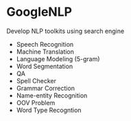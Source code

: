 GoogleNLP
=========

Develop NLP toolkits using search engine

* Speech Recognition
* Machine Translation
* Language Modeling (5-gram)
* Word Segmentation
* QA
* Spell Checker
* Grammar Correction
* Name-entity Recognition
* OOV Problem
* Word Type Recogntion
